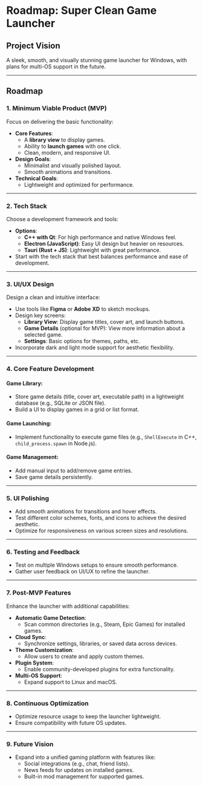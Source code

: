 # Roadmap: Super Clean Game Launcher

## **Project Vision**
A sleek, smooth, and visually stunning game launcher for Windows, with plans for multi-OS support in the future.

---

## **Roadmap**

### **1. Minimum Viable Product (MVP)**
Focus on delivering the basic functionality:
- **Core Features**:
  - A **library view** to display games.
  - Ability to **launch games** with one click.
  - Clean, modern, and responsive UI.
- **Design Goals**:
  - Minimalist and visually polished layout.
  - Smooth animations and transitions.
- **Technical Goals**:
  - Lightweight and optimized for performance.

---

### **2. Tech Stack**
Choose a development framework and tools:
- **Options**:
  - **C++ with Qt**: For high performance and native Windows feel.
  - **Electron (JavaScript)**: Easy UI design but heavier on resources.
  - **Tauri (Rust + JS)**: Lightweight with great performance.
- Start with the tech stack that best balances performance and ease of development.

---

### **3. UI/UX Design**
Design a clean and intuitive interface:
- Use tools like **Figma** or **Adobe XD** to sketch mockups.
- Design key screens:
  - **Library View**: Display game titles, cover art, and launch buttons.
  - **Game Details** (optional for MVP): View more information about a selected game.
  - **Settings**: Basic options for themes, paths, etc.
- Incorporate dark and light mode support for aesthetic flexibility.

---

### **4. Core Feature Development**
#### **Game Library**:
- Store game details (title, cover art, executable path) in a lightweight database (e.g., SQLite or JSON file).
- Build a UI to display games in a grid or list format.

#### **Game Launching**:
- Implement functionality to execute game files (e.g., `ShellExecute` in C++, `child_process.spawn` in Node.js).

#### **Game Management**:
- Add manual input to add/remove game entries.
- Save game details persistently.

---

### **5. UI Polishing**
- Add smooth animations for transitions and hover effects.
- Test different color schemes, fonts, and icons to achieve the desired aesthetic.
- Optimize for responsiveness on various screen sizes and resolutions.

---

### **6. Testing and Feedback**
- Test on multiple Windows setups to ensure smooth performance.
- Gather user feedback on UI/UX to refine the launcher.

---

### **7. Post-MVP Features**
Enhance the launcher with additional capabilities:
- **Automatic Game Detection**:
  - Scan common directories (e.g., Steam, Epic Games) for installed games.
- **Cloud Sync**:
  - Synchronize settings, libraries, or saved data across devices.
- **Theme Customization**:
  - Allow users to create and apply custom themes.
- **Plugin System**:
  - Enable community-developed plugins for extra functionality.
- **Multi-OS Support**:
  - Expand support to Linux and macOS.

---

### **8. Continuous Optimization**
- Optimize resource usage to keep the launcher lightweight.
- Ensure compatibility with future OS updates.

---

### **9. Future Vision**
- Expand into a unified gaming platform with features like:
  - Social integrations (e.g., chat, friend lists).
  - News feeds for updates on installed games.
  - Built-in mod management for supported games.

